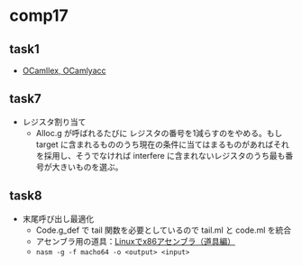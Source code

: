 # comp17

## task1
* [OCamllex, OCamlyacc](https://caml.inria.fr/pub/docs/manual-ocaml/lexyacc.html)

## task7
* レジスタ割り当て
    * Alloc.g が呼ばれるたびに レジスタの番号を1減らすのをやめる。もし target に含まれるもののうち現在の条件に当てはまるものがあればそれを採用し、そうでなければ interfere に含まれないレジスタのうち最も番号が大きいものを選ぶ。

## task8
* 末尾呼び出し最適化
    * Code.g_def で tail 関数を必要としているので tail.ml と code.ml を統合
    * アセンブラ用の道具：[Linuxでx86アセンブラ（道具編）](https://qiita.com/MoriokaReimen/items/b316a68d76c1eafa18f8)
    * `nasm -g -f macho64 -o <output> <input>`
